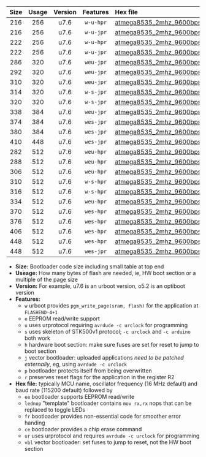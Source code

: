 |Size|Usage|Version|Features|Hex file|
|:-:|:-:|:-:|:-:|:--|
|216|256|u7.6|`w-u-hpr`|[atmega8535_2mhz_9600bps_ur.hex](https://raw.githubusercontent.com/stefanrueger/urboot/main/atmega8535_2mhz_9600bps_ur.hex)|
|216|256|u7.6|`w-u-jpr`|[atmega8535_2mhz_9600bps_ur_vbl.hex](https://raw.githubusercontent.com/stefanrueger/urboot/main/atmega8535_2mhz_9600bps_ur_vbl.hex)|
|222|256|u7.6|`w-u-hpr`|[atmega8535_2mhz_9600bps_lednop_ur.hex](https://raw.githubusercontent.com/stefanrueger/urboot/main/atmega8535_2mhz_9600bps_lednop_ur.hex)|
|222|256|u7.6|`w-u-jpr`|[atmega8535_2mhz_9600bps_lednop_ur_vbl.hex](https://raw.githubusercontent.com/stefanrueger/urboot/main/atmega8535_2mhz_9600bps_lednop_ur_vbl.hex)|
|286|320|u7.6|`weu-jpr`|[atmega8535_2mhz_9600bps_ee_ur_vbl.hex](https://raw.githubusercontent.com/stefanrueger/urboot/main/atmega8535_2mhz_9600bps_ee_ur_vbl.hex)|
|292|320|u7.6|`weu-jpr`|[atmega8535_2mhz_9600bps_ee_lednop_ur_vbl.hex](https://raw.githubusercontent.com/stefanrueger/urboot/main/atmega8535_2mhz_9600bps_ee_lednop_ur_vbl.hex)|
|310|320|u7.6|`weu-jpr`|[atmega8535_2mhz_9600bps_ee_lednop_fr_ur_vbl.hex](https://raw.githubusercontent.com/stefanrueger/urboot/main/atmega8535_2mhz_9600bps_ee_lednop_fr_ur_vbl.hex)|
|314|320|u7.6|`w-s-jpr`|[atmega8535_2mhz_9600bps_vbl.hex](https://raw.githubusercontent.com/stefanrueger/urboot/main/atmega8535_2mhz_9600bps_vbl.hex)|
|320|320|u7.6|`w-s-jpr`|[atmega8535_2mhz_9600bps_lednop_vbl.hex](https://raw.githubusercontent.com/stefanrueger/urboot/main/atmega8535_2mhz_9600bps_lednop_vbl.hex)|
|338|384|u7.6|`weu-jpr`|[atmega8535_2mhz_9600bps_ee_lednop_fr_ce_ur_vbl.hex](https://raw.githubusercontent.com/stefanrueger/urboot/main/atmega8535_2mhz_9600bps_ee_lednop_fr_ce_ur_vbl.hex)|
|374|384|u7.6|`wes-jpr`|[atmega8535_2mhz_9600bps_ee_vbl.hex](https://raw.githubusercontent.com/stefanrueger/urboot/main/atmega8535_2mhz_9600bps_ee_vbl.hex)|
|380|384|u7.6|`wes-jpr`|[atmega8535_2mhz_9600bps_ee_lednop_vbl.hex](https://raw.githubusercontent.com/stefanrueger/urboot/main/atmega8535_2mhz_9600bps_ee_lednop_vbl.hex)|
|410|448|u7.6|`wes-jpr`|[atmega8535_2mhz_9600bps_ee_lednop_fr_vbl.hex](https://raw.githubusercontent.com/stefanrueger/urboot/main/atmega8535_2mhz_9600bps_ee_lednop_fr_vbl.hex)|
|282|512|u7.6|`weu-hpr`|[atmega8535_2mhz_9600bps_ee_ur.hex](https://raw.githubusercontent.com/stefanrueger/urboot/main/atmega8535_2mhz_9600bps_ee_ur.hex)|
|288|512|u7.6|`weu-hpr`|[atmega8535_2mhz_9600bps_ee_lednop_ur.hex](https://raw.githubusercontent.com/stefanrueger/urboot/main/atmega8535_2mhz_9600bps_ee_lednop_ur.hex)|
|306|512|u7.6|`weu-hpr`|[atmega8535_2mhz_9600bps_ee_lednop_fr_ur.hex](https://raw.githubusercontent.com/stefanrueger/urboot/main/atmega8535_2mhz_9600bps_ee_lednop_fr_ur.hex)|
|310|512|u7.6|`w-s-hpr`|[atmega8535_2mhz_9600bps.hex](https://raw.githubusercontent.com/stefanrueger/urboot/main/atmega8535_2mhz_9600bps.hex)|
|316|512|u7.6|`w-s-hpr`|[atmega8535_2mhz_9600bps_lednop.hex](https://raw.githubusercontent.com/stefanrueger/urboot/main/atmega8535_2mhz_9600bps_lednop.hex)|
|334|512|u7.6|`weu-hpr`|[atmega8535_2mhz_9600bps_ee_lednop_fr_ce_ur.hex](https://raw.githubusercontent.com/stefanrueger/urboot/main/atmega8535_2mhz_9600bps_ee_lednop_fr_ce_ur.hex)|
|370|512|u7.6|`wes-hpr`|[atmega8535_2mhz_9600bps_ee.hex](https://raw.githubusercontent.com/stefanrueger/urboot/main/atmega8535_2mhz_9600bps_ee.hex)|
|376|512|u7.6|`wes-hpr`|[atmega8535_2mhz_9600bps_ee_lednop.hex](https://raw.githubusercontent.com/stefanrueger/urboot/main/atmega8535_2mhz_9600bps_ee_lednop.hex)|
|406|512|u7.6|`wes-hpr`|[atmega8535_2mhz_9600bps_ee_lednop_fr.hex](https://raw.githubusercontent.com/stefanrueger/urboot/main/atmega8535_2mhz_9600bps_ee_lednop_fr.hex)|
|448|512|u7.6|`wes-hpr`|[atmega8535_2mhz_9600bps_ee_lednop_fr_ce.hex](https://raw.githubusercontent.com/stefanrueger/urboot/main/atmega8535_2mhz_9600bps_ee_lednop_fr_ce.hex)|
|448|512|u7.6|`wes-jpr`|[atmega8535_2mhz_9600bps_ee_lednop_fr_ce_vbl.hex](https://raw.githubusercontent.com/stefanrueger/urboot/main/atmega8535_2mhz_9600bps_ee_lednop_fr_ce_vbl.hex)|

- **Size:** Bootloader code size including small table at top end
- **Useage:** How many bytes of flash are needed, ie, HW boot section or a multiple of the page size
- **Version:** For example, u7.6 is an urboot version, o5.2 is an optiboot version
- **Features:**
  + `w` urboot provides `pgm_write_page(sram, flash)` for the application at `FLASHEND-4+1`
  + `e` EEPROM read/write support
  + `u` uses urprotocol requiring `avrdude -c urclock` for programming
  + `s` uses skeleton of STK500v1 protocol; `-c urclock` and `-c arduino` both work
  + `h` hardware boot section: make sure fuses are set for reset to jump to boot section
  + `j` vector bootloader: uploaded applications *need to be patched externally*, eg, using `avrdude -c urclock`
  + `p` bootloader protects itself from being overwritten
  + `r` preserves reset flags for the application in the register R2
- **Hex file:** typically MCU name, oscillator frequency (16 MHz default) and baud rate (115200 default) followed by
  + `ee` bootloader supports EEPROM read/write
  + `lednop` "template" bootloader contains `mov rx,rx` nops that can be replaced to toggle LEDs
  + `fr` bootloader provides non-essential code for smoother error handing
  + `ce` bootloader provides a chip erase command
  + `ur` uses urprotocol and requires `avrdude -c urclock` for programming
  + `vbl` vector bootloader: set fuses to jump to reset, not the HW boot section
